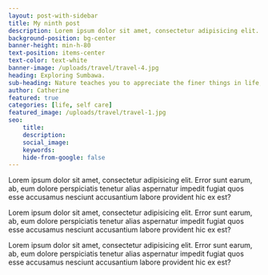 ```yaml
---
layout: post-with-sidebar
title: My ninth post 
description: Lorem ipsum dolor sit amet, consectetur adipisicing elit. Error sunt earum, ab, eum dolore perspiciatis tenetur alias aspernatur
background-position: bg-center
banner-height: min-h-80
text-position: items-center
text-color: text-white
banner-image: /uploads/travel/travel-4.jpg 
heading: Exploring Sumbawa.
sub-heading: Nature teaches you to appreciate the finer things in life, to be present, live in the moment and just breath.
author: Catherine
featured: true
categories: [life, self care]
featured_image: /uploads/travel/travel-1.jpg
seo: 
    title: 
    description: 
    social_image: 
    keywords: 
    hide-from-google: false
---
```


Lorem ipsum dolor sit amet, consectetur adipisicing elit. Error sunt earum, ab, eum dolore perspiciatis tenetur alias aspernatur impedit fugiat quos esse accusamus nesciunt accusantium labore provident hic ex est?

Lorem ipsum dolor sit amet, consectetur adipisicing elit. Error sunt earum, ab, eum dolore perspiciatis tenetur alias aspernatur impedit fugiat quos esse accusamus nesciunt accusantium labore provident hic ex est?

Lorem ipsum dolor sit amet, consectetur adipisicing elit. Error sunt earum, ab, eum dolore perspiciatis tenetur alias aspernatur impedit fugiat quos esse accusamus nesciunt accusantium labore provident hic ex est?